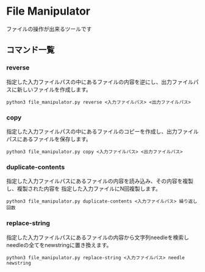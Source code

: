 # File Manipulator
ファイルの操作が出来るツールです

## コマンド一覧

### reverse
指定した入力ファイルパスの中にあるファイルの内容を逆にし、出力ファイルパスに新しいファイルを作成します。

```
python3 file_manipulator.py reverse <入力ファイルパス> <出力ファイルパス>
```

### copy
指定した入力ファイルパスの中にあるファイルのコピーを作成し、出力ファイルパスにあるファイルを保存します。

```
python3 file_manipulator.py copy <入力ファイルパス> <出力ファイルパス>
```

### duplicate-contents
指定した入力ファイルパスにあるファイルの内容を読み込み、その内容を複製し、複製された内容を 指定した入力ファイルにN回複製します。

```
python3 file_manipulator.py duplicate-contents <入力ファイルパス> 繰り返し回数
```

### replace-string
指定した入力ファイルパスにあるファイルの内容から文字列needleを検索しneedleの全てをnewstringに置き換えます。

```
python3 file_manipulator.py replace-string <入力ファイルパス> needle newstring
```